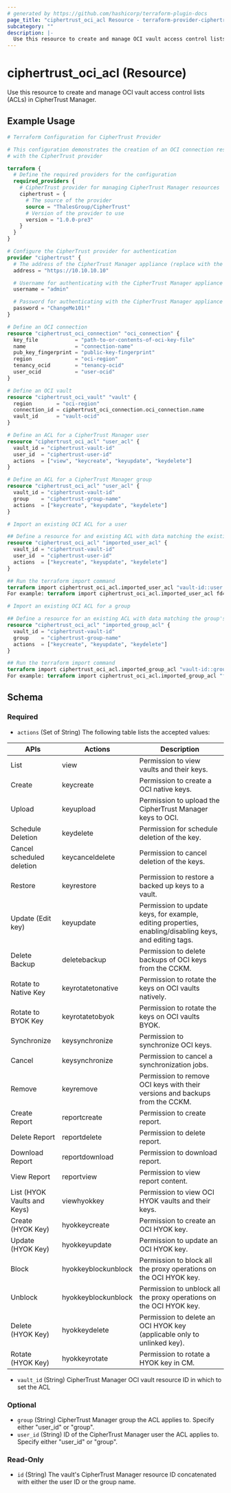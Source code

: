 ```yaml
---
# generated by https://github.com/hashicorp/terraform-plugin-docs
page_title: "ciphertrust_oci_acl Resource - terraform-provider-ciphertrust"
subcategory: ""
description: |-
  Use this resource to create and manage OCI vault access control lists (ACLs) in CipherTrust Manager.
---
```


# ciphertrust_oci_acl (Resource)

Use this resource to create and manage OCI vault access control lists (ACLs) in CipherTrust Manager.

## Example Usage

```terraform
# Terraform Configuration for CipherTrust Provider

# This configuration demonstrates the creation of an OCI connection resource
# with the CipherTrust provider

terraform {
  # Define the required providers for the configuration
  required_providers {
    # CipherTrust provider for managing CipherTrust Manager resources
    ciphertrust = {
      # The source of the provider
      source = "ThalesGroup/CipherTrust"
      # Version of the provider to use
      version = "1.0.0-pre3"
    }
  }
}

# Configure the CipherTrust provider for authentication
provider "ciphertrust" {
  # The address of the CipherTrust Manager appliance (replace with the actual address)
  address = "https://10.10.10.10"

  # Username for authenticating with the CipherTrust Manager appliance
  username = "admin"

  # Password for authenticating with the CipherTrust Manager appliance
  password = "ChangeMe101!"
}

# Define an OCI connection
resource "ciphertrust_oci_connection" "oci_connection" {
  key_file            = "path-to-or-contents-of-oci-key-file"
  name                = "connection-name"
  pub_key_fingerprint = "public-key-fingerprint"
  region              = "oci-region"
  tenancy_ocid        = "tenancy-ocid"
  user_ocid           = "user-ocid"
}

# Define an OCI vault
resource "ciphertrust_oci_vault" "vault" {
  region        = "oci-region"
  connection_id = ciphertrust_oci_connection.oci_connection.name
  vault_id      = "vault-ocid"
}

# Define an ACL for a CipherTrust Manager user
resource "ciphertrust_oci_acl" "user_acl" {
  vault_id = "ciphertrust-vault-id"
  user_id  = "ciphertrust-user-id"
  actions  = ["view", "keycreate", "keyupdate", "keydelete"]
}

# Define an ACL for a CipherTrust Manager group
resource "ciphertrust_oci_acl" "user_acl" {
  vault_id = "ciphertrust-vault-id"
  group    = "ciphertrust-group-name"
  actions  = ["keycreate", "keyupdate", "keydelete"]
}

# Import an existing OCI ACL for a user

## Define a resource for and existing ACL with data matching the existing ACL
resource "ciphertrust_oci_acl" "imported_user_acl" {
  vault_id = "ciphertrust-vault-id"
  user_id  = "ciphertrust-user-id"
  actions  = ["keycreate", "keyupdate", "keydelete"]
}

## Run the terraform import command
terraform import ciphertrust_oci_acl.imported_user_acl "vault-id::user::user-id"
For example: terraform import ciphertrust_oci_acl.imported_user_acl fd466e89-dc81-4d8d-bc3f-208b5f8e78a0:user:local|2f94d5b4-8563-464a-b32b-19aa50878073

# Import an existing OCI ACL for a group

## Define a resource for an existing ACL with data matching the group's ACL
resource "ciphertrust_oci_acl" "imported_group_acl" {
  vault_id = "ciphertrust-vault-id"
  group    = "ciphertrust-group-name"
  actions  = ["keycreate", "keyupdate", "keydelete"]
}

## Run the terraform import command
terraform import ciphertrust_oci_acl.imported_group_acl "vault-id::group::group-name"
For example: terraform import ciphertrust_oci_acl.imported_group_acl "fd466e89-dc81-4d8d-bc3f-208b5f8e78a0:group:CCKM Users"
```

<!-- schema generated by tfplugindocs -->
## Schema

### Required

- `actions` (Set of String) The following table lists the accepted values:

| APIs                            |  Actions               | Description |
| -----------------------------   |  --------------------- | --------------------------------------------------- |
| List                            |  view                  | Permission to view vaults and their keys. |
| Create                          |  keycreate             | Permission to create a OCI native keys. |
| Upload                          |  keyupload             | Permission to upload the CipherTrust Manager keys to OCI. |
| Schedule Deletion               |  keydelete             | Permission for schedule deletion of the key. |
| Cancel scheduled deletion       |  keycanceldelete       | Permission to cancel deletion of the keys. |
| Restore                         |  keyrestore            | Permission to restore a backed up keys to a vault. |
| Update (Edit key)               |  keyupdate             | Permission to update keys, for example, editing properties, enabling/disabling keys, and editing tags. |
| Delete Backup                   |  deletebackup          | Permission to delete backups of OCI keys from the CCKM. |
| Rotate to Native Key            |  keyrotatetonative     | Permission to rotate the keys on OCI vaults natively. |
| Rotate to BYOK Key              |  keyrotatetobyok       | Permission to rotate the keys on OCI vaults BYOK. |
| Synchronize                     |  keysynchronize        | Permission to synchronize OCI keys. |
| Cancel                          |  keysynchronize        | Permission to cancel a synchronization jobs. |
| Remove                          |  keyremove             | Permission to remove OCI keys with their versions and backups from the CCKM. |
| Create Report                   |  reportcreate          | Permission to create report. |
| Delete Report                   |  reportdelete          | Permission to delete report. |
| Download Report                 |  reportdownload        | Permission to download report. |
| View Report                     |  reportview            | Permission to view report content. |
| List     (HYOK Vaults and Keys) |  viewhyokkey           | Permission to view OCI HYOK vaults and their keys. |
| Create   (HYOK Key)             |  hyokkeycreate         | Permission to create an OCI HYOK key. |
| Update   (HYOK Key)             |  hyokkeyupdate         | Permission to update an OCI HYOK key. |
| Block                           |  hyokkeyblockunblock   | Permission to block all the proxy operations on the OCI HYOK key. |
| Unblock                         |  hyokkeyblockunblock   | Permission to unblock all the proxy operations on the OCI HYOK key. |
| Delete  (HYOK Key)              |  hyokkeydelete         | Permission to delete an OCI HYOK key (applicable only to unlinked key). |
| Rotate  (HYOK Key)              |  hyokkeyrotate         | Permission to rotate a HYOK key in CM. |
- `vault_id` (String) CipherTrust Manager OCI vault resource ID in which to set the ACL

### Optional

- `group` (String) CipherTrust Manager group the ACL applies to. Specify either "user_id" or "group".
- `user_id` (String) ID of the CipherTrust Manager user the ACL applies to. Specify either "user_id" or "group".

### Read-Only

- `id` (String) The vault's CipherTrust Manager resource ID concatenated with either the user ID or the group name.

